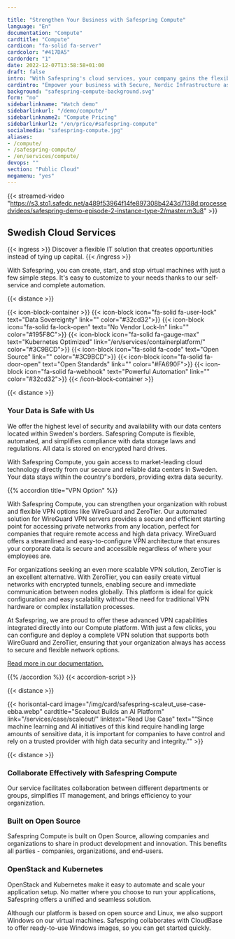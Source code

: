 ```yaml
---

title: "Strengthen Your Business with Safespring Compute"
language: "En"
documentation: "Compute"
cardtitle: "Compute"
cardicon: "fa-solid fa-server"
cardcolor: "#417DA5"
cardorder: "1"
date: 2022-12-07T13:58:58+01:00
draft: false
intro: "With Safespring's cloud services, your company gains the flexibility to adapt IT infrastructure to your needs. Everything is delivered from secure data centers within Sweden."
cardintro: "Empower your business with Secure, Nordic Infrastructure as a service"
background: "safespring-compute-background.svg"
form: "no"
sidebarlinkname: "Watch demo"
sidebarlinkurl: "/demo/compute/"
sidebarlinkname2: "Compute Pricing"
sidebarlinkurl2: "/en/price/#safespring-compute"
socialmedia: "safespring-compute.jpg"
aliases:
- /compute/
- /safespring-compute/
- /en/services/compute/
devops: ""
section: "Public Cloud"
megamenu: "yes"
---
```


{{< streamed-video "https://s3.sto1.safedc.net/a489f53964f14fe897308b4243d7138d:processedvideos/safespring-demo-episode-2-instance-type-2/master.m3u8" >}}

## Swedish Cloud Services

{{< ingress >}}
Discover a flexible IT solution that creates opportunities instead of tying up capital.
{{< /ingress >}}

With Safespring, you can create, start, and stop virtual machines with just a few simple steps. It's easy to customize to your needs thanks to our self-service and complete automation.

{{< distance >}}

{{< icon-block-container >}}
    {{< icon-block icon="fa-solid fa-user-lock" text="Data Sovereignty" link="" color="#32cd32">}}
    {{< icon-block icon="fa-solid fa-lock-open" text="No Vendor Lock-In" link="" color="#195F8C">}}
    {{< icon-block icon="fa-solid fa-gauge-max" text="Kubernetes Optimized" link="/en/services/containerplatform/" color="#3C9BCD">}}
    {{< icon-block icon="fa-solid fa-code" text="Open Source" link="" color="#3C9BCD">}}
    {{< icon-block icon="fa-solid fa-door-open" text="Open Standards" link="" color="#FA690F">}}
    {{< icon-block icon="fa-solid fa-webhook" text="Powerful Automation" link="" color="#32cd32">}}
{{< /icon-block-container >}}

{{< distance >}}

### Your Data is Safe with Us

We offer the highest level of security and availability with our data centers located within Sweden's borders. Safespring Compute is flexible, automated, and simplifies compliance with data storage laws and regulations. All data is stored on encrypted hard drives.

With Safespring Compute, you gain access to market-leading cloud technology directly from our secure and reliable data centers in Sweden. Your data stays within the country's borders, providing extra data security.


{{% accordion title="VPN Option" %}}

With Safespring Compute, you can strengthen your organization with robust and flexible VPN options like WireGuard and ZeroTier. Our automated solution for WireGuard VPN servers provides a secure and efficient starting point for accessing private networks from any location, perfect for companies that require remote access and high data privacy. WireGuard offers a streamlined and easy-to-configure VPN architecture that ensures your corporate data is secure and accessible regardless of where your employees are.

For organizations seeking an even more scalable VPN solution, ZeroTier is an excellent alternative. With ZeroTier, you can easily create virtual networks with encrypted tunnels, enabling secure and immediate communication between nodes globally. This platform is ideal for quick configuration and easy scalability without the need for traditional VPN hardware or complex installation processes.

At Safespring, we are proud to offer these advanced VPN capabilities integrated directly into our Compute platform. With just a few clicks, you can configure and deploy a complete VPN solution that supports both WireGuard and ZeroTier, ensuring that your organization always has access to secure and flexible network options.

[Read more in our documentation.](https://docs.safespring.com/new/vpn)

{{% /accordion %}}
{{< accordion-script >}}

{{< distance >}}

{{< horisontal-card image="/img/card/safespring-scaleut_use-case-ebba.webp" cardtitle="Scaleout Builds an AI Platform" link="/services/case/scaleout/" linktext="Read Use Case" text="“Since machine learning and AI initiatives of this kind require handling large amounts of sensitive data, it is important for companies to have control and rely on a trusted provider with high data security and integrity.”" >}}

{{< distance >}}

### Collaborate Effectively with Safespring Compute
Our service facilitates collaboration between different departments or groups, simplifies IT management, and brings efficiency to your organization.

### Built on Open Source
Safespring Compute is built on Open Source, allowing companies and organizations to share in product development and innovation. This benefits all parties - companies, organizations, and end-users.

### OpenStack and Kubernetes
OpenStack and Kubernetes make it easy to automate and scale your application setup. No matter where you choose to run your applications, Safespring offers a unified and seamless solution.

Although our platform is based on open source and Linux, we also support Windows on our virtual machines. Safespring collaborates with CloudBase to offer ready-to-use Windows images, so you can get started quickly.